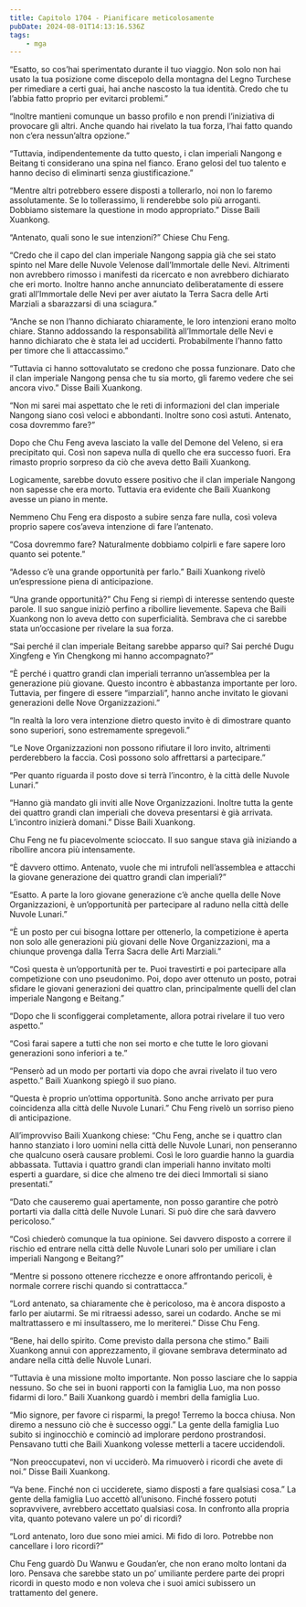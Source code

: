 ```yaml
---
title: Capitolo 1704 - Pianificare meticolosamente
pubDate: 2024-08-01T14:13:16.536Z
tags:
    - mga
---
```



“Esatto, so cos’hai sperimentato durante il tuo viaggio. Non solo non hai usato la tua posizione come discepolo della montagna del Legno Turchese per rimediare a certi guai, hai anche nascosto la tua identità. Credo che tu l’abbia fatto proprio per evitarci problemi.”


“Inoltre mantieni comunque un basso profilo e non prendi l’iniziativa di provocare gli altri. Anche quando hai rivelato la tua forza, l’hai fatto quando non c’era nessun’altra opzione.”


“Tuttavia, indipendentemente da tutto questo, i clan imperiali Nangong e Beitang ti considerano una spina nel fianco. Erano gelosi del tuo talento e hanno deciso di eliminarti senza giustificazione.”


“Mentre altri potrebbero essere disposti a tollerarlo, noi non lo faremo assolutamente. Se lo tollerassimo, li renderebbe solo più arroganti. Dobbiamo sistemare la questione in modo appropriato.” Disse Baili Xuankong.

“Antenato, quali sono le sue intenzioni?” Chiese Chu Feng.

“Credo che il capo del clan imperiale Nangong sappia già che sei stato spinto nel Mare delle Nuvole Velenose dall’Immortale delle Nevi. Altrimenti non avrebbero rimosso i manifesti da ricercato e non avrebbero dichiarato che eri morto. Inoltre hanno anche annunciato deliberatamente di essere grati all’Immortale delle Nevi per aver aiutato la Terra Sacra delle Arti Marziali a sbarazzarsi di una sciagura.”

“Anche se non l’hanno dichiarato chiaramente, le loro intenzioni erano molto chiare. Stanno addossando la responsabilità all’Immortale delle Nevi e hanno dichiarato che è stata lei ad ucciderti. Probabilmente l’hanno fatto per timore che li attaccassimo.”


“Tuttavia ci hanno sottovalutato se credono che possa funzionare. Dato che il clan imperiale Nangong pensa che tu sia morto, gli faremo vedere che sei ancora vivo.” Disse Baili Xuankong.


“Non mi sarei mai aspettato che le reti di informazioni del clan imperiale Nangong siano così veloci e abbondanti. Inoltre sono così astuti. Antenato, cosa dovremmo fare?”


Dopo che Chu Feng aveva lasciato la valle del Demone del Veleno, si era precipitato qui. Così non sapeva nulla di quello che era successo fuori. Era rimasto proprio sorpreso da ciò che aveva detto Baili Xuankong.


Logicamente, sarebbe dovuto essere positivo che il clan imperiale Nangong non sapesse che era morto. Tuttavia era evidente che Baili Xuankong avesse un piano in mente.


Nemmeno Chu Feng era disposto a subire senza fare nulla, così voleva proprio sapere cos’aveva intenzione di fare l’antenato.


“Cosa dovremmo fare? Naturalmente dobbiamo colpirli e fare sapere loro quanto sei potente.”


“Adesso c’è una grande opportunità per farlo.” Baili Xuankong rivelò un’espressione piena di anticipazione.


“Una grande opportunità?” Chu Feng si riempì di interesse sentendo queste parole. Il suo sangue iniziò perfino a ribollire lievemente. Sapeva che Baili Xuankong non lo aveva detto con superficialità. Sembrava che ci sarebbe stata un’occasione per rivelare la sua forza.

“Sai perché il clan imperiale Beitang sarebbe apparso qui? Sai perché Dugu Xingfeng e Yin Chengkong mi hanno accompagnato?”

“È perché i quattro grandi clan imperiali terranno un’assemblea per la generazione più giovane. Questo incontro è abbastanza importante per loro. Tuttavia, per fingere di essere “imparziali”, hanno anche invitato le giovani generazioni delle Nove Organizzazioni.”


“In realtà la loro vera intenzione dietro questo invito è di dimostrare quanto sono superiori, sono estremamente spregevoli.”


“Le Nove Organizzazioni non possono rifiutare il loro invito, altrimenti perderebbero la faccia. Così possono solo affrettarsi a partecipare.”

“Per quanto riguarda il posto dove si terrà l’incontro, è la città delle Nuvole Lunari.”


“Hanno già mandato gli inviti alle Nove Organizzazioni. Inoltre tutta la gente dei quattro grandi clan imperiali che doveva presentarsi è già arrivata. L’incontro inizierà domani.” Disse Baili Xuankong.


Chu Feng ne fu piacevolmente scioccato. Il suo sangue stava già iniziando a ribollire ancora più intensamente.


“È davvero ottimo. Antenato, vuole che mi intrufoli nell’assemblea e attacchi la giovane generazione dei quattro grandi clan imperiali?”


“Esatto. A parte la loro giovane generazione c’è anche quella delle Nove Organizzazioni, è un’opportunità per partecipare al raduno nella città delle Nuvole Lunari.”


“È un posto per cui bisogna lottare per ottenerlo, la competizione è aperta non solo alle generazioni più giovani delle Nove Organizzazioni, ma a chiunque provenga dalla Terra Sacra delle Arti Marziali.”

“Così questa è un’opportunità per te. Puoi travestirti e poi partecipare alla competizione con uno pseudonimo. Poi, dopo aver ottenuto un posto, potrai sfidare le giovani generazioni dei quattro clan, principalmente quelli del clan imperiale Nangong e Beitang.”


“Dopo che li sconfiggerai completamente, allora potrai rivelare il tuo vero aspetto.”


“Così farai sapere a tutti che non sei morto e che tutte le loro giovani generazioni sono inferiori a te.”


“Penserò ad un modo per portarti via dopo che avrai rivelato il tuo vero aspetto.” Baili Xuankong spiegò il suo piano.


“Questa è proprio un’ottima opportunità. Sono anche arrivato per pura coincidenza alla città delle Nuvole Lunari.” Chu Feng rivelò un sorriso pieno di anticipazione.

All’improvviso Baili Xuankong chiese: “Chu Feng, anche se i quattro clan hanno stanziato i loro uomini nella città delle Nuvole Lunari, non penseranno che qualcuno oserà causare problemi. Così le loro guardie hanno la guardia abbassata. Tuttavia i quattro grandi clan imperiali hanno invitato molti esperti a guardare, si dice che almeno tre dei dieci Immortali si siano presentati.”


“Dato che causeremo guai apertamente, non posso garantire che potrò portarti via dalla città delle Nuvole Lunari. Si può dire che sarà davvero pericoloso.”


“Così chiederò comunque la tua opinione. Sei davvero disposto a correre il rischio ed entrare nella città delle Nuvole Lunari solo per umiliare i clan imperiali Nangong e Beitang?”

“Mentre si possono ottenere ricchezze e onore affrontando pericoli, è normale correre rischi quando si contrattacca.”


“Lord antenato, sa chiaramente che è pericoloso, ma è ancora disposto a farlo per aiutarmi. Se mi ritraessi adesso, sarei un codardo. Anche se mi maltrattassero e mi insultassero, me lo meriterei.” Disse Chu Feng.


“Bene, hai dello spirito. Come previsto dalla persona che stimo.” Baili Xuankong annuì con apprezzamento, il giovane sembrava determinato ad andare nella città delle Nuvole Lunari.


“Tuttavia è una missione molto importante. Non posso lasciare che lo sappia nessuno. So che sei in buoni rapporti con la famiglia Luo, ma non posso fidarmi di loro.” Baili Xuankong guardò i membri della famiglia Luo.

“Mio signore, per favore ci risparmi, la prego! Terremo la bocca chiusa. Non diremo a nessuno ciò che è successo oggi.” La gente della famiglia Luo subito si inginocchiò e cominciò ad implorare perdono prostrandosi. Pensavano tutti che Baili Xuankong volesse metterli a tacere uccidendoli.


“Non preoccupatevi, non vi ucciderò. Ma rimuoverò i ricordi che avete di noi.” Disse Baili Xuankong.

“Va bene. Finché non ci ucciderete, siamo disposti a fare qualsiasi cosa.” La gente della famiglia Luo accettò all’unisono. Finché fossero potuti sopravvivere, avrebbero accettato qualsiasi cosa. In confronto alla propria vita, quanto potevano valere un po’ di ricordi?


“Lord antenato, loro due sono miei amici. Mi fido di loro. Potrebbe non cancellare i loro ricordi?”


Chu Feng guardò Du Wanwu e Goudan’er, che non erano molto lontani da loro. Pensava che sarebbe stato un po’ umiliante perdere parte dei propri ricordi in questo modo e non voleva che i suoi amici subissero un trattamento del genere.



